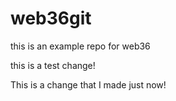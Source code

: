 # web36git
this is an example repo for web36 

this is a test change!


This is a change that I made just now!
